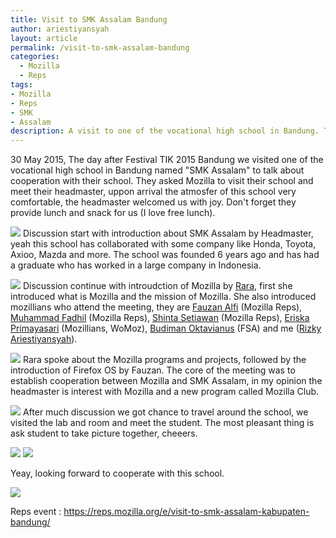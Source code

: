 ```yaml
---
title: Visit to SMK Assalam Bandung
author: ariestiyansyah
layout: article
permalink: /visit-to-smk-assalam-bandung
categories:
  - Mozilla
  - Reps
tags:
- Mozilla
- Reps
- SMK
- Assalam
description: A visit to one of the vocational high school in Bandung. They asked Mozilla to visit their school and meet their headmaster. Also an approach for establishing another Mozilla Club.
---
```


30 May 2015, The day after Festival TIK 2015 Bandung we visited one of the
vocational high school in Bandung named "SMK Assalam" to talk about cooperation with their school. They asked Mozilla to visit their school and meet their headmaster, uppon arrival the atmosfer of this school very comfortable, the headmaster welcomed us with joy. Don't forget they provide lunch and snack for us (I love free lunch).

![]({{site.baseurl}}images/assalam3.JPG)
Discussion start with introduction about SMK Assalam by Headmaster, yeah this
school has collaborated with some company like Honda, Toyota, Axioo, Mazda and
more. The school was founded 6 years ago and has had a graduate who has worked
in a large company in Indonesia.

![]({{site.baseurl}}images/assalam1.JPG)
Discussion continue with introudction of Mozilla by [Rara](https://reps.mozilla.org/u/Rara/), first she introduced
what is Mozilla and the mission of Mozilla. She also introduced mozillians who
attend the meeting, they are [Fauzan
Alfi](https://reps.mozilla.org/u/fauzanalfi/) (Mozilla Reps), [Muhammad
Fadhil](https://reps.mozilla.org/u/mfadhil/)
(Mozilla Reps), [Shinta Setiawan](https://reps.mozilla.org/u/setiawan/) (Mozilla Reps), [Eriska Primayasari](https://mozillians.org/en-US/u/eriskatp/) (Mozillians,
WoMoz), [Budiman Oktavianus](https://mozillians.org/en-US/u/tampubolonbudiman/) (FSA) and me ([Rizky Ariestiyansyah](https://reps.mozilla.org/u/ariestiyansyah/)). 

![]({{site.baseurl}}images/assalam2.JPG)
Rara spoke about the Mozilla programs and projects, followed by the
introduction of Firefox OS by Fauzan. The core of the meeting was to establish
cooperation between Mozilla and SMK Assalam, in my opinion the headmaster is
interest with Mozilla and a new program called Mozilla Club.

![]({{site.baseurl}}images/asssalam4.JPG)
After much discussion we got chance to travel around the school, we visited the
lab and room and meet the student. The most pleasant thing is ask student to
take picture together, cheeers.

![]({{site.baseurl}}images/assalam6.JPG)
![]({{site.baseurl}}images/assalam7.JPG)

Yeay, looking forward to cooperate with this school.

![]({{site.baseurl}}images/assalam8.JPG)

Reps event : https://reps.mozilla.org/e/visit-to-smk-assalam-kabupaten-bandung/
